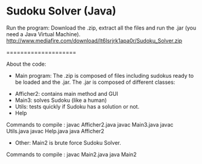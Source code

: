 Sudoku Solver (Java)
====================

Run the program:
Download the .zip, extract all the files and run the .jar (you need a Java Virtual Machine). 
http://www.mediafire.com/download/lt6lsrjrk1apa0r/Sudoku_Solver.zip

====================

About the code:
- Main program: 
The .zip is composed of files including sudokus ready to be loaded and the .jar.
The .jar is composed of different classes: 
* Afficher2: contains main method and GUI
* Main3: solves Sudoku (like a human)
* Utils: tests quickly if Sudoku has a solution or not.
* Help

Commands to compile :
javac Afficher2.java
javac Main3.java
javac Utils.java
javac Help.java
java Afficher2

- Other:
Main2 is brute force Sudoku Solver.

Commands to compile :
javac Main2.java
java Main2

